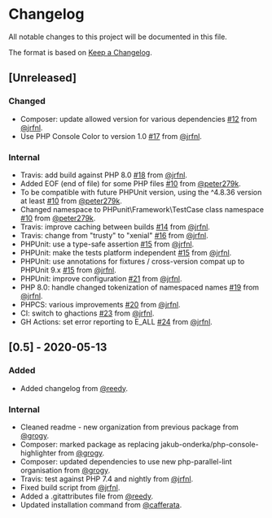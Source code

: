 # Changelog

All notable changes to this project will be documented in this file.

The format is based on [Keep a Changelog](https://keepachangelog.com/en/1.0.0/).

## [Unreleased]

### Changed

- Composer: update allowed version for various dependencies [#12] from [@jrfnl].
- Use PHP Console Color to version 1.0 [#17] from [@jrfnl].

### Internal

- Travis: add build against PHP 8.0 [#18] from [@jrfnl].
- Added EOF (end of file) for some PHP files [#10] from [@peter279k].
- To be compatible with future PHPUnit version, using the ^4.8.36 version at least [#10] from [@peter279k].
- Changed namespace to PHPunit\Framework\TestCase class namespace [#10] from [@peter279k].
- Travis: improve caching between builds [#14] from [@jrfnl].
- Travis: change from "trusty" to "xenial" [#16] from [@jrfnl].
- PHPUnit: use a type-safe assertion [#15] from [@jrfnl].
- PHPUnit: make the tests platform independent [#15] from [@jrfnl].
- PHPUnit: use annotations for fixtures / cross-version compat up to PHPUnit 9.x [#15] from [@jrfnl].
- PHPUnit: improve configuration [#21] from [@jrfnl].
- PHP 8.0: handle changed tokenization of namespaced names [#19] from [@jrfnl].
- PHPCS: various improvements [#20] from [@jrfnl].
- CI: switch to ghactions [#23] from [@jrfnl].
- GH Actions: set error reporting to E_ALL [#24] from [@jrfnl].

[#10]: https://github.com/php-parallel-lint/PHP-Console-Highlighter/pull/10
[#12]: https://github.com/php-parallel-lint/PHP-Console-Highlighter/pull/12
[#14]: https://github.com/php-parallel-lint/PHP-Console-Highlighter/pull/14
[#15]: https://github.com/php-parallel-lint/PHP-Console-Highlighter/pull/15
[#16]: https://github.com/php-parallel-lint/PHP-Console-Highlighter/pull/16
[#17]: https://github.com/php-parallel-lint/PHP-Console-Highlighter/pull/17
[#18]: https://github.com/php-parallel-lint/PHP-Console-Highlighter/pull/18
[#19]: https://github.com/php-parallel-lint/PHP-Console-Highlighter/pull/19
[#20]: https://github.com/php-parallel-lint/PHP-Console-Highlighter/pull/20
[#21]: https://github.com/php-parallel-lint/PHP-Console-Highlighter/pull/21
[#23]: https://github.com/php-parallel-lint/PHP-Console-Highlighter/pull/23
[#24]: https://github.com/php-parallel-lint/PHP-Console-Highlighter/pull/24


## [0.5] - 2020-05-13

### Added

- Added changelog from [@reedy].

### Internal

- Cleaned readme - new organization from previous package from [@grogy].
- Composer: marked package as replacing jakub-onderka/php-console-highlighter from [@grogy].
- Composer: updated dependencies to use new php-parallel-lint organisation from [@grogy].
- Travis: test against PHP 7.4 and nightly from [@jrfnl].
- Fixed build script from [@jrfnl].
- Added a .gitattributes file from [@reedy].
- Updated installation command from [@cafferata].

[@cafferata]: https://github.com/cafferata
[@grogy]: https://github.com/grogy
[@jrfnl]: https://github.com/jrfnl
[@peter279k]: https://github.com/peter279k
[@reedy]: https://github.com/reedy
